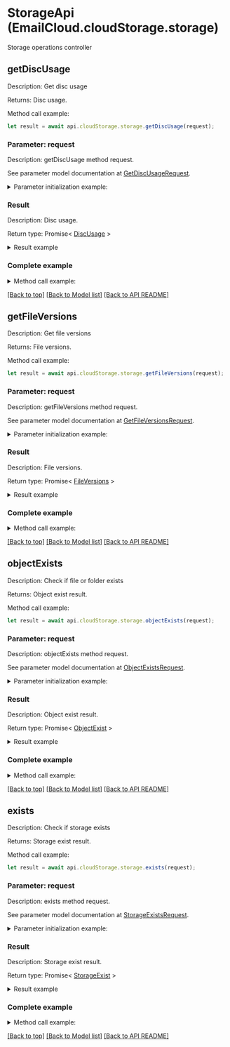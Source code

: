 # StorageApi (EmailCloud.cloudStorage.storage)

Storage operations controller

<a name="getDiscUsage"></a>
## **getDiscUsage**

Description: Get disc usage

Returns: Disc usage.

Method call example:
```typescript
let result = await api.cloudStorage.storage.getDiscUsage(request);
```

### Parameter: request

Description: getDiscUsage method request.

See parameter model documentation at [GetDiscUsageRequest](GetDiscUsageRequest.md).

<details>
    <summary>Parameter initialization example:</summary>
    
```typescript
let request = Models.GetDiscUsageRequest()
    .storageName('First Storage')
    .build();
```

</details>

### Result

Description: Disc usage.

Return type: Promise< [DiscUsage](DiscUsage.md) >

<details>
    <summary>Result example</summary>

```typescript
let result = Models.discUsage()
    .usedSize(1048576)
    .totalSize(3145728)
    .build();
```

</details>


### Complete example

<details>
    <summary>Method call example:</summary>

```typescript
const api = new EmailCloud(app_key, app_sid);

// Prepare parameters:
let request = Models.GetDiscUsageRequest()
    .storageName('First Storage')
    .build();

// Call method:
let result = await api.cloudStorage.storage.getDiscUsage(request);

// Result example:
result = Models.discUsage()
    .usedSize(1048576)
    .totalSize(3145728)
    .build();
```

</details>

[[Back to top]](#) [[Back to Model list]](Models.md) [[Back to API README]](README.md)

<a name="getFileVersions"></a>
## **getFileVersions**

Description: Get file versions

Returns: File versions.

Method call example:
```typescript
let result = await api.cloudStorage.storage.getFileVersions(request);
```

### Parameter: request

Description: getFileVersions method request.

See parameter model documentation at [GetFileVersionsRequest](GetFileVersionsRequest.md).

<details>
    <summary>Parameter initialization example:</summary>
    
```typescript
let request = Models.GetFileVersionsRequest()
    .path('/storage/path/to/file.ext')
    .storageName('First Storage')
    .build();
```

</details>

### Result

Description: File versions.

Return type: Promise< [FileVersions](FileVersions.md) >

<details>
    <summary>Result example</summary>

```typescript
let result = Models.fileVersions()
    .value([
        Models.fileVersion()
            .versionId('d5afd857-8797-4ca0-b806-a03fdfc3831f')
            .isLatest(true)
            .name('file.ext')
            .modifiedDate(new Date())
            .size(4096)
            .path('/storage/path/to')
            .build()])
    .build();
```

</details>


### Complete example

<details>
    <summary>Method call example:</summary>

```typescript
const api = new EmailCloud(app_key, app_sid);

// Prepare parameters:
let request = Models.GetFileVersionsRequest()
    .path('/storage/path/to/file.ext')
    .storageName('First Storage')
    .build();

// Call method:
let result = await api.cloudStorage.storage.getFileVersions(request);

// Result example:
result = Models.fileVersions()
    .value([
        Models.fileVersion()
            .versionId('d5afd857-8797-4ca0-b806-a03fdfc3831f')
            .isLatest(true)
            .name('file.ext')
            .modifiedDate(new Date())
            .size(4096)
            .path('/storage/path/to')
            .build()])
    .build();
```

</details>

[[Back to top]](#) [[Back to Model list]](Models.md) [[Back to API README]](README.md)

<a name="objectExists"></a>
## **objectExists**

Description: Check if file or folder exists

Returns: Object exist result.

Method call example:
```typescript
let result = await api.cloudStorage.storage.objectExists(request);
```

### Parameter: request

Description: objectExists method request.

See parameter model documentation at [ObjectExistsRequest](ObjectExistsRequest.md).

<details>
    <summary>Parameter initialization example:</summary>
    
```typescript
let request = Models.ObjectExistsRequest()
    .path('/storage/path/to/folder/or/file.ext')
    .storageName('First Storage')
    .build();
```

</details>

### Result

Description: Object exist result.

Return type: Promise< [ObjectExist](ObjectExist.md) >

<details>
    <summary>Result example</summary>

```typescript
let result = Models.objectExist()
    .exists(true)
    .build();
```

</details>


### Complete example

<details>
    <summary>Method call example:</summary>

```typescript
const api = new EmailCloud(app_key, app_sid);

// Prepare parameters:
let request = Models.ObjectExistsRequest()
    .path('/storage/path/to/folder/or/file.ext')
    .storageName('First Storage')
    .build();

// Call method:
let result = await api.cloudStorage.storage.objectExists(request);

// Result example:
result = Models.objectExist()
    .exists(true)
    .build();
```

</details>

[[Back to top]](#) [[Back to Model list]](Models.md) [[Back to API README]](README.md)

<a name="exists"></a>
## **exists**

Description: Check if storage exists

Returns: Storage exist result.

Method call example:
```typescript
let result = await api.cloudStorage.storage.exists(request);
```

### Parameter: request

Description: exists method request.

See parameter model documentation at [StorageExistsRequest](StorageExistsRequest.md).

<details>
    <summary>Parameter initialization example:</summary>
    
```typescript
let request = Models.StorageExistsRequest()
    .storageName('First Storage')
    .build();
```

</details>

### Result

Description: Storage exist result.

Return type: Promise< [StorageExist](StorageExist.md) >

<details>
    <summary>Result example</summary>

```typescript
let result = Models.storageExist()
    .exists(true)
    .build();
```

</details>


### Complete example

<details>
    <summary>Method call example:</summary>

```typescript
const api = new EmailCloud(app_key, app_sid);

// Prepare parameters:
let request = Models.StorageExistsRequest()
    .storageName('First Storage')
    .build();

// Call method:
let result = await api.cloudStorage.storage.exists(request);

// Result example:
result = Models.storageExist()
    .exists(true)
    .build();
```

</details>

[[Back to top]](#) [[Back to Model list]](Models.md) [[Back to API README]](README.md)



